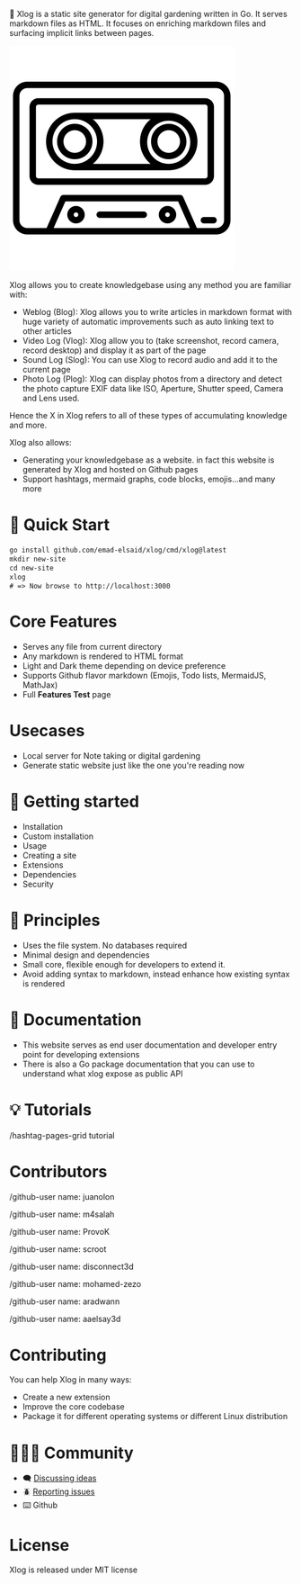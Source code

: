 :vhs: Xlog is a static site generator for digital gardening written in Go. It serves markdown files as HTML. It focuses on enriching markdown files and surfacing implicit links between pages.

![](/public/logo.svg)

Xlog allows you to create knowledgebase using any method you are familiar with:
* Weblog (Blog): Xlog allows you to write articles in markdown format with huge variety of automatic improvements such as auto linking text to other articles
* Video Log (Vlog): Xlog allow you to (take screenshot, record camera, record desktop) and display it as part of the page 
* Sound Log (Slog): You can use Xlog to record audio and add it to the current page
* Photo Log (Plog): Xlog can display photos from a directory and detect the photo capture EXIF data like ISO, Aperture, Shutter speed, Camera and Lens used.

Hence the X in Xlog refers to all of these types of accumulating knowledge and more. 

Xlog also allows:
* Generating your knowledgebase as a website. in fact this website is generated by Xlog and hosted on Github pages
* Support hashtags, mermaid graphs, code blocks, emojis...and many more

# :runner: Quick Start

```shell
go install github.com/emad-elsaid/xlog/cmd/xlog@latest
mkdir new-site
cd new-site
xlog
# => Now browse to http://localhost:3000
```

# Core Features

- Serves any file from current directory
- Any markdown is rendered to HTML format
- Light and Dark theme depending on device preference
- Supports Github flavor markdown (Emojis, Todo lists, MermaidJS, MathJax)
- Full **Features Test** page

# Usecases

- Local server for Note taking or digital gardening
- Generate static website just like the one you're reading now

# :checkered_flag: Getting started

- Installation
- Custom installation
- Usage
- Creating a site
- Extensions
- Dependencies
- Security

# :scroll: Principles

* Uses the file system. No databases required
* Minimal design and dependencies
* Small core, flexible enough for developers to extend it.
* Avoid adding syntax to markdown, instead enhance how existing syntax is rendered

# :book: Documentation

- This website serves as end user documentation and developer entry point for developing extensions
- There is also a Go package documentation that you can use to understand what xlog expose as public API

# :bulb: Tutorials

/hashtag-pages-grid tutorial

# Contributors

/github-user name: juanolon

/github-user name: m4salah

/github-user name: ProvoK

/github-user name: scroot

/github-user name: disconnect3d

/github-user name: mohamed-zezo

/github-user name: aradwann

/github-user name: aaelsay3d

# Contributing

You can help Xlog in many ways:

- Create a new extension
- Improve the core codebase
- Package it for different operating systems or different Linux distribution

# :people_holding_hands: Community

- :left_speech_bubble: [Discussing ideas](https://github.com/emad-elsaid/xlog/discussions)
- :beetle: [Reporting issues](https://github.com/emad-elsaid/xlog/issues)
- :keyboard: Github

# License

Xlog is released under MIT license
